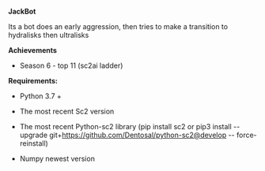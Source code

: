 **JackBot**

Its a bot does an early aggression, then tries to make a transition to hydralisks then ultralisks

**Achievements** 

- Season 6 - top 11 (sc2ai ladder)

**Requirements:**

- Python 3.7 +

- The most recent Sc2 version

- The most recent Python-sc2 library (pip install sc2 or pip3 install --upgrade git+https://github.com/Dentosal/python-sc2@develop -- force-reinstall)

- Numpy newest version